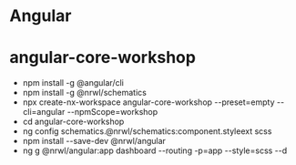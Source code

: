 # Angular
# angular-core-workshop
 * npm install -g @angular/cli
 * npm install -g @nrwl/schematics
 * npx create-nx-workspace angular-core-workshop --preset=empty --cli=angular --npmScope=workshop
 * cd angular-core-workshop
 * ng config schematics.@nrwl/schematics:component.styleext scss
 * npm install --save-dev @nrwl/angular
 * ng g @nrwl/angular:app dashboard --routing -p=app --style=scss --d
 
